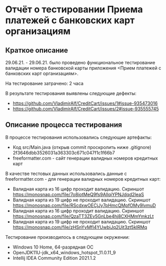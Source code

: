 # Отчёт о тестировании Приема платежей с банковских карт организациям

## Краткое описание

29.06.21. - 29.06.21. было проведено функциональное тестирование валидации номера банковской карты приложения <Прием платежей с банковских карт организациям>.

На тестирование затрачено: 2 часа

В результате тестирования выявлены следующие дефекты:
* https://github.com/VladimirAlf/CreditCart/issues/1#issue-935473016
* https://github.com/VladimirAlf/CreditCart/issues/2#issue-935555745


## Описание процесса тестирования

В процессе тестирования использовались следующие артефакты:
* Код src/Main.java (открыв commit проскролить ниже .gitignore) 2f3646dbb3526031a363303c671c047f1c1f66b7
* freeformatter.com - сайт генерации валидных номеров кредитных карт


В качестве тестовых данных использовались данные c freeformatter.com - для генерации валидных номеров кредитных карт:
* Валидная карта из 16 цифр проходит валидацию. Скриншот https://monosnap.com/file/7o8iotMeQ9fs9AllqiYPNJdqd2IeaS
* Валидная карта из 19 цифр не проходит валидацию. Скриншот https://monosnap.com/file/RScdxwOECjJy7pHmcQMpfOMy9lvmuD
* Валидная карта из 16 цифр проходит валидацию. Скриншот https://monosnap.com/file/QzaTT3ZEv5GnLbe4hj8CXHMmYmkzLt
* Валидная карта из 19 цифр не проходит валидацию. Скриншот https://monosnap.com/file/zHSnYvMfI4YUwbiJq2Uit3zt5kIRMq

Тестирование производилось в следующем окружении:
* Windows 10 Home, 64-разрядная ОС
* OpenJDK11U-jdk_x64_windows_hotspot_11.0.11_9
* Intellij IDEA Community Edition 2021.1.2